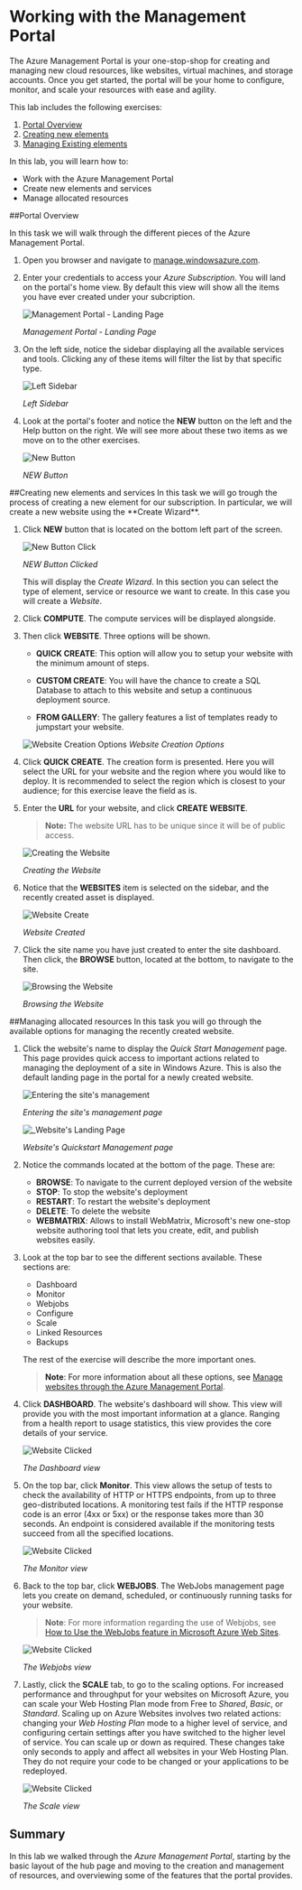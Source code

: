 ﻿Working with the Management Portal
========================================

The Azure Management Portal is your one-stop-shop for creating and managing new cloud resources, like websites, virtual machines, and storage accounts. Once you get started, the portal will be your home to configure, monitor, and scale your resources with ease and agility.

This lab includes the following exercises:

1. [Portal Overview](#Exercise1)
1. [Creating new elements](#Exercise2)
1. [Managing Existing elements](#Exercise3)

In this lab, you will learn how to:

- Work with the Azure Management Portal
- Create new elements and services
- Manage allocated resources

<a name="Exercise1" />
##Portal Overview

In this task we will walk through the different pieces of the Azure Management Portal.

1. Open you browser and navigate to [manage.windowsazure.com](manage.windowsazure.com).
2. Enter your credentials to access your _Azure Subscription_. You will land on the portal's home view. By default this view will show all the items you have ever created under your subcription.

	![Management Portal - Landing Page](images/portal-landing-page.png?raw=true)

	_Management Portal - Landing Page_

3. On the left side, notice the sidebar displaying all the available services and tools. Clicking any of these items will filter the list by that specific type.

	![Left Sidebar](images/portal-left-sidebar.png?raw=true)

	_Left Sidebar_

4. Look at the portal's footer and notice the **NEW** button on the left and the Help button on the right. We will see more about these two items as we move on to the other exercises.

	![New Button](images/portal-new-button.png?raw=true)

	_NEW Button_

<a name="Exercise2" />
##Creating new elements and services
In this task we will go trough the process of creating a new element for our subscription. In particular, we will create a new website using the **Create Wizard**.

1. Click **NEW** button that is located on the bottom left part of the screen.

	![New Button Click](images/new-button-clicked.png?raw=true)

	_NEW Button Clicked_

	This will display the _Create Wizard_. In this section you can select the type of element, service or resource we want to create. In this case you will create a _Website_.

2. Click **COMPUTE**. The compute services will be displayed alongside.
3. Then click **WEBSITE**. Three options will be shown.

	- **QUICK CREATE**: This option will allow you to setup your website with the minimum amount of steps.

	- **CUSTOM CREATE**: You will have the chance to create a SQL Database to attach to this website and setup a continuous deployment source.

	- **FROM GALLERY**: The gallery features a list of templates ready to jumpstart your website.

	![Website Creation Options](images/create-flow.png?raw=true)
	_Website Creation Options_

4. Click **QUICK CREATE**. The creation form is presented. Here you will select the URL for your website and the region where you would like to deploy. It is recommended to select the region which is closest to your audience; for this exercise leave the field as is.

5. Enter the **URL** for your website, and click **CREATE WEBSITE**.

	> **Note:** The website URL has to be unique since it will be of public access.


	![Creating the Website](images/create-flow-quick-create-clicked.png?raw=true)

	_Creating the Website_

6. Notice that the **WEBSITES** item is selected on the sidebar, and the recently created asset is displayed.

	![Website Create](images/website-listing.png?raw=true)

	_Website Created_
	
7. Click the site name you have just created to enter the site dashboard. Then click, the **BROWSE** button, located at the bottom, to navigate to the site.

	![Browsing the Website](images/browsing-the-website.png?raw=true)

	_Browsing the Website_
	
<a name="Exercise3" />
##Managing allocated resources
In this task you will go through the available options for managing the recently created website.

1. Click the website's name to display the _Quick Start Management_ page. This page provides quick access to important actions related to managing the deployment of a site in Windows Azure. This is also the default landing page in the portal for a newly created website.

	![Entering the site's management](images/website-clicked.png?raw=true)

	_Entering the site's management page_

    ![_Website's Landing Page](images/website-quickstart.png?raw=true)

    _Website's Quickstart Management page_

2. Notice the commands located at the bottom of the page. These are:

    - **BROWSE**: To navigate to the current deployed version of the website
    - **STOP**: To stop the website's deployment
    - **RESTART**: To restart the website's deployment
    - **DELETE**: To delete the website
    - **WEBMATRIX**: Allows to install WebMatrix, Microsoft's new one-stop website authoring tool that lets you create, edit, and publish websites easily.

3. Look at the top bar to see the different sections available. These sections are:

    - Dashboard
	- Monitor
	- Webjobs
    - Configure
    - Scale
    - Linked Resources
    - Backups

	The rest of the exercise will describe the more important ones.
  
	> **Note**: For more information about all these options, see [Manage websites through the Azure Management Portal](http://azure.microsoft.com/en-us/documentation/articles/web-sites-manage/).
    
4. Click **DASHBOARD**. The website's dashboard will show. This view will provide you with the most important information at a glance. Ranging from a health report to usage statistics, this view provides the core details of your service.

	![Website Clicked](images/website-dashboard-view.png?raw=true)

	_The Dashboard view_
    
5. On the top bar, click **Monitor**. This view allows the setup of tests to check the availability of HTTP or HTTPS endpoints, from up to three geo-distributed locations. A monitoring test fails if the HTTP response code is an error (4xx or 5xx) or the response takes more than 30 seconds. An endpoint is considered available if the monitoring tests succeed from all the specified locations.

	![Website Clicked](images/website-monitor-view.png?raw=true)

	_The Monitor view_
    
6. Back to the top bar, click **WEBJOBS**. The WebJobs management page lets you create on demand, scheduled, or continuously running tasks for your website.

	> **Note**: For more information regarding the use of Webjobs, see [How to Use the WebJobs feature in Microsoft Azure Web Sites](http://azure.microsoft.com/en-us/documentation/articles/web-sites-create-web-jobs/).
    
    ![Website Clicked](images/website-webjobs-view.png?raw=true)

	_The Webjobs view_
    
7. Lastly, click the **SCALE** tab, to go to the scaling options. For increased performance and throughput for your websites on Microsoft Azure, you can scale your Web Hosting Plan mode from Free to _Shared_, _Basic_, or _Standard_. Scaling up on Azure Websites involves two related actions: changing your _Web Hosting Plan_ mode to a higher level of service, and configuring certain settings after you have switched to the higher level of service. You can scale up or down as required. These changes take only seconds to apply and affect all websites in your Web Hosting Plan. They do not require your code to be changed or your applications to be redeployed.

    ![Website Clicked](images/website-scale-view.png?raw=true)

	_The Scale view_

## Summary
In this lab we walked through the _Azure Management Portal_, starting by the basic layout of the hub page and moving to the creation and management of resources, and overviewing some of the features that the portal provides.
